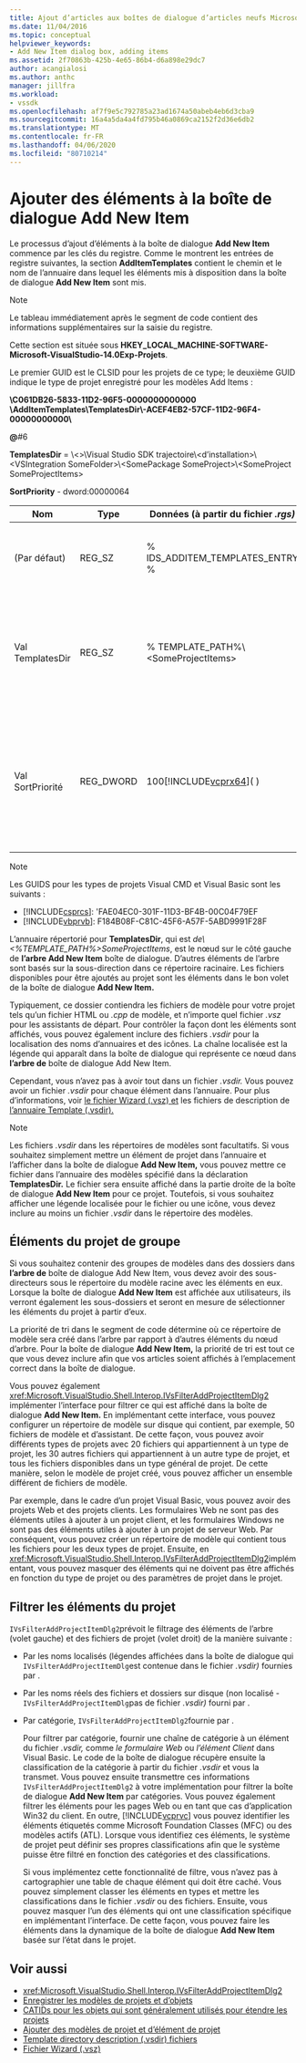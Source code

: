 ```yaml
---
title: Ajout d’articles aux boîtes de dialogue d’articles neufs Microsoft Docs
ms.date: 11/04/2016
ms.topic: conceptual
helpviewer_keywords:
- Add New Item dialog box, adding items
ms.assetid: 2f70863b-425b-4e65-86b4-d6a898e29dc7
author: acangialosi
ms.author: anthc
manager: jillfra
ms.workload:
- vssdk
ms.openlocfilehash: af7f9e5c792785a23ad1674a50abeb4eb6d3cba9
ms.sourcegitcommit: 16a4a5da4a4fd795b46a0869ca2152f2d36e6db2
ms.translationtype: MT
ms.contentlocale: fr-FR
ms.lasthandoff: 04/06/2020
ms.locfileid: "80710214"
---
```

# <a name="add-items-to-the-add-new-item-dialog-box"></a>Ajouter des éléments à la boîte de dialogue Add New Item
Le processus d’ajout d’éléments à la boîte de dialogue **Add New Item** commence par les clés du registre. Comme le montrent les entrées de registre suivantes, la section **AddItemTemplates** contient le chemin et le nom de l’annuaire dans lequel les éléments mis à disposition dans la boîte de dialogue **Add New Item** sont mis.

> [!NOTE]
> Le tableau immédiatement après le segment de code contient des informations supplémentaires sur la saisie du registre.

 Cette section est située sous **HKEY_LOCAL_MACHINE-SOFTWARE-Microsoft-VisualStudio-14.0Exp-Projets**.

 Le premier GUID est le CLSID pour les projets de ce type; le deuxième GUID indique le type de projet enregistré pour les modèles Add Items :

 **\\C061DB26-5833-11D2-96F5-0000000000000 \\AddItemTemplates\\TemplatesDir\\-ACEF4EB2-57CF-11D2-96F4-00000000000\\**

 **@**#6

 **TemplatesDir** = \\&lt;&gt;\\Visual Studio SDK trajectoire\\&lt;d’installation&gt;\\&lt;VSIntegration SomeFolder&gt;\\&lt;SomePackage SomeProject&gt;\\&lt;SomeProject SomeProjectItems&gt;

 **SortPriority** - dword:00000064

| Nom | Type | Données (à partir du fichier *.rgs)* | Description |
|------------------|-----------| - | - |
| (Par défaut) | REG_SZ | % IDS_ADDITEM_TEMPLATES_ENTRY % | ID de ressource pour les modèles **d’objets ajoutés.** |
| Val TemplatesDir | REG_SZ | % TEMPLATE_PATH%\\&lt;SomeProjectItems&gt; | Chemin des éléments du projet affichés dans le dialogue pour **l’assistant Add New Item.** |
| Val SortPriorité | REG_DWORD | 100[!INCLUDE[vcprx64](../../extensibility/internals/includes/vcprx64_md.md)]( ) | Détermine l’ordre de tri dans le nœud d’arbre des fichiers affichés dans la boîte de dialogue **Add New Item.** |

> [!NOTE]
> Les GUIDS pour les types de projets Visual CMD et Visual Basic sont les suivants :
> - [!INCLUDE[csprcs](../../data-tools/includes/csprcs_md.md)]: 'FAE04EC0-301F-11D3-BF4B-00C04F79EF
> - [!INCLUDE[vbprvb](../../code-quality/includes/vbprvb_md.md)]: F184B08F-C81C-45F6-A57F-5ABD9991F28F

 L’annuaire répertorié pour **TemplatesDir**, qui est *de\\&lt;%TEMPLATE_PATH%&gt;SomeProjectItems*, est le nœud sur le côté gauche de **l’arbre Add New Item** boîte de dialogue. D’autres éléments de l’arbre sont basés sur la sous-direction dans ce répertoire racinaire. Les fichiers disponibles pour être ajoutés au projet sont les éléments dans le bon volet de la boîte de dialogue **Add New Item.**

 Typiquement, ce dossier contiendra les fichiers de modèle pour votre projet tels qu’un fichier HTML ou *.cpp* de modèle, et n’importe quel fichier *.vsz* pour les assistants de départ. Pour contrôler la façon dont les éléments sont affichés, vous pouvez également inclure des fichiers *.vsdir* pour la localisation des noms d’annuaires et des icônes. La chaîne localisée est la légende qui apparaît dans la boîte de dialogue qui représente ce nœud dans **l’arbre de** boîte de dialogue Add New Item.

 Cependant, vous n’avez pas à avoir tout dans un fichier *.vsdir.* Vous pouvez avoir un fichier *.vsdir* pour chaque élément dans l’annuaire. Pour plus d’informations, voir [le fichier Wizard (.vsz) et](../../extensibility/internals/wizard-dot-vsz-file.md) les fichiers de description de [l’annuaire Template (.vsdir).](../../extensibility/internals/template-directory-description-dot-vsdir-files.md)

> [!NOTE]
> Les fichiers *.vsdir* dans les répertoires de modèles sont facultatifs. Si vous souhaitez simplement mettre un élément de projet dans l’annuaire et l’afficher dans la boîte de dialogue **Add New Item,** vous pouvez mettre ce fichier dans l’annuaire des modèles spécifié dans la déclaration **TemplatesDir.** Le fichier sera ensuite affiché dans la partie droite de la boîte de dialogue **Add New Item** pour ce projet. Toutefois, si vous souhaitez afficher une légende localisée pour le fichier ou une icône, vous devez inclure au moins un fichier *.vsdir* dans le répertoire des modèles.

## <a name="group-project-items"></a>Éléments du projet de groupe
 Si vous souhaitez contenir des groupes de modèles dans des dossiers dans **l’arbre de** boîte de dialogue Add New Item, vous devez avoir des sous-directeurs sous le répertoire du modèle racine avec les éléments en eux. Lorsque la boîte de dialogue **Add New Item** est affichée aux utilisateurs, ils verront également les sous-dossiers et seront en mesure de sélectionner les éléments du projet à partir d’eux.

 La priorité de tri dans le segment de code détermine où ce répertoire de modèle sera créé dans l’arbre par rapport à d’autres éléments du nœud d’arbre. Pour la boîte de dialogue **Add New Item,** la priorité de tri est tout ce que vous devez inclure afin que vos articles soient affichés à l’emplacement correct dans la boîte de dialogue.

 Vous pouvez également <xref:Microsoft.VisualStudio.Shell.Interop.IVsFilterAddProjectItemDlg2> implémenter l’interface pour filtrer ce qui est affiché dans la boîte de dialogue **Add New Item.** En implémentant cette interface, vous pouvez configurer un répertoire de modèle sur disque qui contient, par exemple, 50 fichiers de modèle et d’assistant. De cette façon, vous pouvez avoir différents types de projets avec 20 fichiers qui appartiennent à un type de projet, les 30 autres fichiers qui appartiennent à un autre type de projet, et tous les fichiers disponibles dans un type général de projet. De cette manière, selon le modèle de projet créé, vous pouvez afficher un ensemble différent de fichiers de modèle.

 Par exemple, dans le cadre d’un projet Visual Basic, vous pouvez avoir des projets Web et des projets clients. Les formulaires Web ne sont pas des éléments utiles à ajouter à un projet client, et les formulaires Windows ne sont pas des éléments utiles à ajouter à un projet de serveur Web. Par conséquent, vous pouvez créer un répertoire de modèle qui contient tous les fichiers pour les deux types de projet. Ensuite, en <xref:Microsoft.VisualStudio.Shell.Interop.IVsFilterAddProjectItemDlg2>implémentant, vous pouvez masquer des éléments qui ne doivent pas être affichés en fonction du type de projet ou des paramètres de projet dans le projet.

## <a name="filter-project-items"></a>Filtrer les éléments du projet
 `IVsFilterAddProjectItemDlg2`prévoit le filtrage des éléments de l’arbre (volet gauche) et des fichiers de projet (volet droit) de la manière suivante :

- Par les noms localisés (légendes affichées dans la boîte de dialogue qui `IVsFilterAddProjectItemDlg`est contenue dans le fichier *.vsdir)* fournies par .

- Par les noms réels des fichiers et dossiers sur disque (non localisé - `IVsFilterAddProjectItemDlg`pas de fichier *.vsdir)* fourni par .

- Par catégorie, `IVsFilterAddProjectItemDlg2`fournie par .

  Pour filtrer par catégorie, fournir une chaîne de catégorie à un élément du fichier *.vsdir,* comme *le formulaire Web* ou *l’élément Client* dans Visual Basic. Le code de la boîte de dialogue récupère ensuite la classification de la catégorie à partir du fichier *.vsdir* et vous la transmet. Vous pouvez ensuite transmettre ces informations `IVsFilterAddProjectItemDlg2` à votre implémentation pour filtrer la boîte de dialogue **Add New Item** par catégories. Vous pouvez également filtrer les éléments pour les pages Web ou en tant que cas d’application Win32 du client. En outre, [!INCLUDE[vcprvc](../../code-quality/includes/vcprvc_md.md)] vous pouvez identifier les éléments étiquetés comme Microsoft Foundation Classes (MFC) ou des modèles actifs (ATL). Lorsque vous identifiez ces éléments, le système de projet peut définir ses propres classifications afin que le système puisse être filtré en fonction des catégories et des classifications.

  Si vous implémentez cette fonctionnalité de filtre, vous n’avez pas à cartographier une table de chaque élément qui doit être caché. Vous pouvez simplement classer les éléments en types et mettre les classifications dans le fichier *.vsdir* ou des fichiers. Ensuite, vous pouvez masquer l’un des éléments qui ont une classification spécifique en implémentant l’interface. De cette façon, vous pouvez faire les éléments dans la dynamique de la boîte de dialogue **Add New Item** basée sur l’état dans le projet.

## <a name="see-also"></a>Voir aussi
- <xref:Microsoft.VisualStudio.Shell.Interop.IVsFilterAddProjectItemDlg2>
- [Enregistrer les modèles de projets et d’objets](../../extensibility/internals/registering-project-and-item-templates.md)
- [CATIDs pour les objets qui sont généralement utilisés pour étendre les projets](../../extensibility/internals/catids-for-objects-that-are-typically-used-to-extend-projects.md)
- [Ajouter des modèles de projet et d’élément de projet](../../extensibility/internals/adding-project-and-project-item-templates.md)
- [Template directory description (.vsdir) fichiers](../../extensibility/internals/template-directory-description-dot-vsdir-files.md)
- [Fichier Wizard (.vsz)](../../extensibility/internals/wizard-dot-vsz-file.md)
